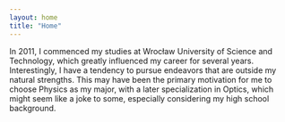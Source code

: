 ```yaml
---
layout: home
title: "Home"
---
```


In 2011, I commenced my studies at Wrocław University of Science and Technology, which greatly influenced my career for several years. Interestingly, I have a tendency to pursue endeavors that are outside my natural strengths. This may have been the primary motivation for me to choose Physics as my major, with a later specialization in Optics, which might seem like a joke to some, especially considering my high school background.
